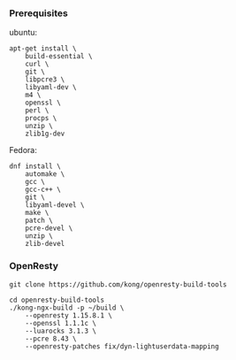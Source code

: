 
### Prerequisites

ubuntu:

	apt-get install \
		build-essential \
		curl \
		git \
		libpcre3 \
		libyaml-dev \
		m4 \
		openssl \
		perl \
		procps \
		unzip \
		zlib1g-dev


Fedora:

	dnf install \
		automake \
		gcc \
		gcc-c++ \
		git \
		libyaml-devel \
		make \
		patch \
		pcre-devel \
		unzip \
		zlib-devel


### OpenResty

	git clone https://github.com/kong/openresty-build-tools

	cd openresty-build-tools
	./kong-ngx-build -p ~/build \
		--openresty 1.15.8.1 \
		--openssl 1.1.1c \
		--luarocks 3.1.3 \
		--pcre 8.43 \
		--openresty-patches fix/dyn-lightuserdata-mapping
